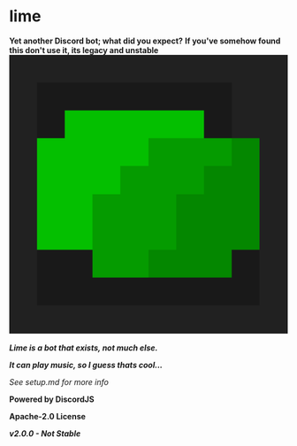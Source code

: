 # lime
**Yet another Discord bot; what did you expect?**
**If you've somehow found this don't use it, its legacy and unstable**
![Lime Logo/Icon](assets/lime-nor.png)

***Lime is a bot that exists, not much else.***

***It can play music, so I guess thats cool...***

<a href="/setup.md" style="text-decoration: none;">*See setup.md for more info*</a>


**Powered by DiscordJS**

**Apache-2.0 License**

***v2.0.0 - Not Stable***
